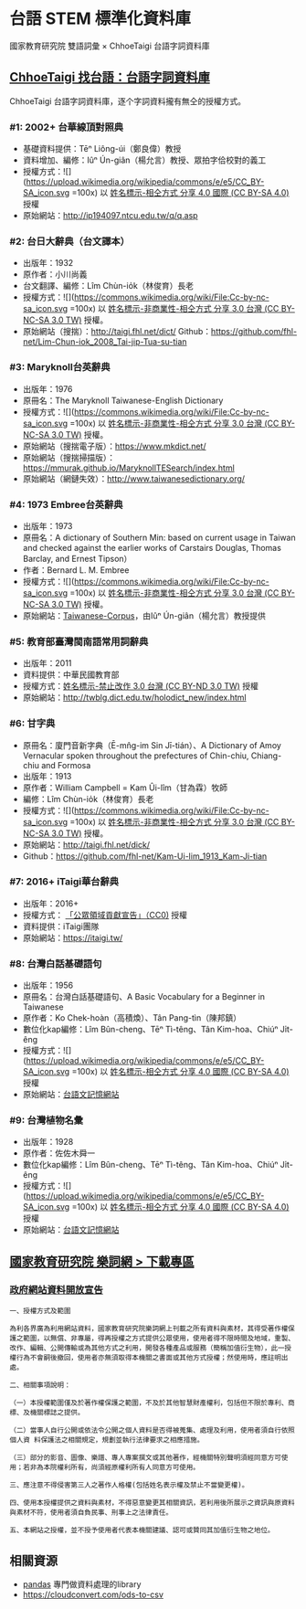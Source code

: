 # 台語 STEM 標準化資料庫
國家教育研究院 雙語詞彙 × ChhoeTaigi 台語字詞資料庫

 
## [ChhoeTaigi 找台語：台語字詞資料庫](https://github.com/ChhoeTaigi/ChhoeTaigiDatabase) 
ChhoeTaigi 台語字詞資料庫，逐个字詞資料攏有無仝的授權方式。
### #1: 2002+ 台華線頂對照典
* 基礎資料提供：Tēⁿ Liông-úi（鄭良偉）教授
* 資料增加、編修：Iûⁿ Ún-giân（楊允言）教授、眾拍字佮校對的義工
* 授權方式：![](https://upload.wikimedia.org/wikipedia/commons/e/e5/CC_BY-SA_icon.svg =100x)
	以 [姓名標示-相仝方式 分享 4.0 國際 (CC BY-SA 4.0)](https://creativecommons.org/licenses/by-sa/4.0/deed.zh_TW) 授權
* 原始網站：http://ip194097.ntcu.edu.tw/q/q.asp

### #2: 台日大辭典（台文譯本）
* 出版年：1932
* 原作者：小川尚義
* 台文翻譯、編修：Lîm Chùn-io̍k（林俊育）長老
* 授權方式：![](https://commons.wikimedia.org/wiki/File:Cc-by-nc-sa_icon.svg =100x)
	以 [姓名標示-非商業性-相仝方式 分享 3.0 台灣 (CC BY-NC-SA 3.0 TW)](https://creativecommons.org/licenses/by-nc-sa/3.0/tw/) 授權。
* 原始網站（搜揣）：http://taigi.fhl.net/dict/
	Github：https://github.com/fhl-net/Lim-Chun-iok_2008_Tai-jip-Tua-su-tian

### #3: Maryknoll台英辭典
* 出版年：1976
* 原冊名：The Maryknoll Taiwanese-English Dictionary
* 授權方式：![](https://commons.wikimedia.org/wiki/File:Cc-by-nc-sa_icon.svg =100x)
	以 [姓名標示-非商業性-相仝方式 分享 3.0 台灣 (CC BY-NC-SA 3.0 TW)](https://creativecommons.org/licenses/by-nc-sa/3.0/tw/) 授權。
* 原始網站（搜揣電子版）：https://www.mkdict.net/
* 原始網站（搜揣掃描版）：https://mmurak.github.io/MaryknollTESearch/index.html
* 原始網站（網鏈失效）：http://www.taiwanesedictionary.org/ 

### #4: 1973 Embree台英辭典
* 出版年：1973
* 原冊名：A dictionary of Southern Min: based on current usage in Taiwan and checked against the earlier works of Carstairs Douglas, Thomas Barclay, and Ernest Tipson）
* 作者：Bernard L. M. Embree
* 授權方式：![](https://commons.wikimedia.org/wiki/File:Cc-by-nc-sa_icon.svg =100x)
	以 [姓名標示-非商業性-相仝方式 分享 3.0 台灣 (CC BY-NC-SA 3.0 TW)](https://creativecommons.org/licenses/by-nc-sa/3.0/tw/) 授權。
* 原始網站：[Taiwanese-Corpus](https://github.com/Taiwanese-Corpus/Bernard-L.M.-Embree_1973_A-Dictionary-of-Southern-Min)，由Iûⁿ Ún-giân（楊允言）教授提供

### #5: 教育部臺灣閩南語常用詞辭典
* 出版年：2011
* 資料提供：中華民國教育部
* 授權方式：[姓名標示-禁止改作 3.0 台灣 (CC BY-ND 3.0 TW)](https://creativecommons.org/licenses/by-nd/3.0/tw/) 授權
* 原始網站：http://twblg.dict.edu.tw/holodict_new/index.html 


### #6: 甘字典
* 原冊名：廈門音新字典（Ē-mn̂g-im Sin Jī-tián）、A Dictionary of Amoy Vernacular spoken throughout the prefectures of Chin-chiu, Chiang-chiu and Formosa
* 出版年：1913
* 原作者：William Campbell = Kam Ûi-lîm（甘為霖）牧師
* 編修：Lîm Chùn-io̍k（林俊育）長老
* 授權方式：![](https://commons.wikimedia.org/wiki/File:Cc-by-nc-sa_icon.svg =100x)
	以 [姓名標示-非商業性-相仝方式 分享 3.0 台灣 (CC BY-NC-SA 3.0 TW)](https://creativecommons.org/licenses/by-nc-sa/3.0/tw/) 授權。
* 原始網站：http://taigi.fhl.net/dick/
* Github：https://github.com/fhl-net/Kam-Ui-lim_1913_Kam-Ji-tian

### #7: 2016+ iTaigi華台辭典
* 出版年：2016+
* 授權方式：
	[「公眾領域貢獻宣告」（CC0)](https://creativecommons.org/choose/zero/?lang=zh_TW) 授權
* 資料提供：iTaigi團隊
* 原始網站：https://itaigi.tw/


### #8: 台灣白話基礎語句
* 出版年：1956 
* 原冊名：台灣白話基礎語句、A Basic Vocabulary for a Beginner in Taiwanese
* 原作者：Ko Chek-hoàn（高積煥）、Tân Pang-tìn（陳邦鎮）
* 數位化kap編修：Lîm Bûn-cheng、Tēⁿ Tì-têng、Tân Kim-hoa、Chiúⁿ Ji̍t-êng
* 授權方式：![](https://upload.wikimedia.org/wikipedia/commons/e/e5/CC_BY-SA_icon.svg =100x)
	以 [姓名標示-相仝方式 分享 4.0 國際 (CC BY-SA 4.0)](https://creativecommons.org/licenses/by-sa/4.0/deed.zh_TW) 授權
* 原始網站：[台語文記憶網站](http://ip194097.ntcu.edu.tw/memory/TGB/thak.asp?id=862)


### #9: 台灣植物名彙
* 出版年：1928
* 原作者：佐佐木舜一
* 數位化kap編修：Lîm Bûn-cheng、Tēⁿ Tì-têng、Tân Kim-hoa、Chiúⁿ Ji̍t-êng
* 授權方式：![](https://upload.wikimedia.org/wikipedia/commons/e/e5/CC_BY-SA_icon.svg =100x)
	以 [姓名標示-相仝方式 分享 4.0 國際 (CC BY-SA 4.0)](https://creativecommons.org/licenses/by-sa/4.0/deed.zh_TW) 授權
* 原始網站：[台語文記憶網站](http://ip194097.ntcu.edu.tw/memory/TGB/thak.asp?id=59)


## [國家教育研究院 樂詞網 > 下載專區](https://terms.naer.edu.tw/download/)

### [政府網站資料開放宣告](https://terms.naer.edu.tw/mysite/about/2/)
```
一、授權方式及範圍

為利各界廣為利用網站資料，國家教育研究院樂詞網上刊載之所有資料與素材，其得受著作權保護之範圍，以無償、非專屬，得再授權之方式提供公眾使用，使用者得不限時間及地域，重製、改作、編輯、公開傳輸或為其他方式之利用，開發各種產品或服務（簡稱加值衍生物），此一授權行為不會嗣後撤回，使用者亦無須取得本機關之書面或其他方式授權；然使用時，應註明出處。

二、相關事項說明：

（一）本授權範圍僅及於著作權保護之範圍，不及於其他智慧財產權利，包括但不限於專利、商標、及機關標誌之提供。

（二）當事人自行公開或依法令公開之個人資料是否得被蒐集、處理及利用，使用者須自行依照個人資 料保護法之相關規定，規劃並執行法律要求之相應措施。

（三）部分的影音、圖像、樂譜、專人專案撰文或其他著作，經機關特別聲明須經同意方可使用；若非為本院權利所有，尚須經原權利所有人同意方可使用。

三、應注意不得侵害第三人之著作人格權(包括姓名表示權及禁止不當變更權)。

四、使用本授權提供之資料與素材，不得惡意變更其相關資訊，若利用後所展示之資訊與原資料與素材不符，使用者須自負民事、刑事上之法律責任。

五、本網站之授權，並不授予使用者代表本機關建議、認可或贊同其加值衍生物之地位。
```
 

 
## 相關資源
- [pandas](https://pandas.pydata.org/docs/index.html)   專門做資料處理的library
- https://cloudconvert.com/ods-to-csv   



